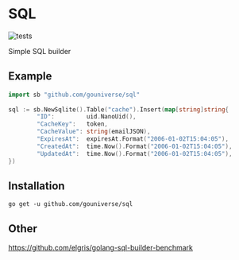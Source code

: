 # SQL

![tests](https://github.com/gouniverse/sql/workflows/tests/badge.svg)

Simple SQL builder

## Example

```go
import sb "github.com/gouniverse/sql"
	
sql := sb.NewSqlite().Table("cache").Insert(map[string]string{
		"ID":         uid.NanoUid(),
		"CacheKey":   token,
		"CacheValue": string(emailJSON),
		"ExpiresAt":  expiresAt.Format("2006-01-02T15:04:05"),
		"CreatedAt":  time.Now().Format("2006-01-02T15:04:05"),
		"UpdatedAt":  time.Now().Format("2006-01-02T15:04:05"),
})
```

## Installation

```ssh
go get -u github.com/gouniverse/sql
```

## Other
https://github.com/elgris/golang-sql-builder-benchmark

